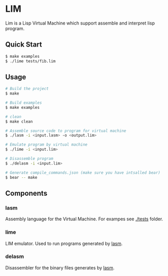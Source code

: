 # LIM

Lim is a Lisp Virtual Machine which support assemble and interpret lisp program.

## Quick Start

```sh
$ make examples
$ ./lime tests/fib.lim
```

## Usage

```sh
# Build the project
$ make

# Build examples
$ make examples

# clean
$ make clean

# Assemble source code to program for virtual machine
$ ./lasm -i <input.lasm> -o <output.lim>

# Emulate program by virtual machine
$ ./lime -i <input.lim>

# Disassemble program
$ ./delasm -i <input.lim>

# Generate compile_commands.json (make sure you have intsalled bear)
$ bear -- make
```

## Components

### lasm

Assembly language for the Virtual Machine. For exampes see [./tests](./tests/) folder.

### lime

LIM emulator. Used to run programs generated by [lasm](#lasm).

### delasm

Disassembler for the binary files generates by [lasm](#lasm).
